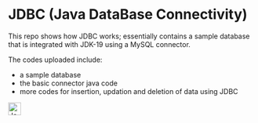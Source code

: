 # JDBC (Java DataBase Connectivity)
This repo shows how JDBC works; essentially contains a sample database that is integrated with JDK-19 using a MySQL connector.

The codes uploaded include:

- a sample database
- the basic connector java code 
- more codes for insertion, updation and deletion of data using JDBC

<img align="left" alt="Java" width="26px" src="https://cdn.jsdelivr.net/gh/devicons/devicon/icons/java/java-original.svg" style="padding-right:10px;" />

